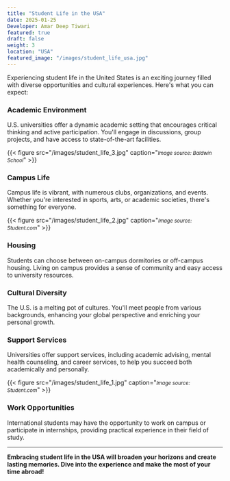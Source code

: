 ```yaml
---
title: "Student Life in the USA"
date: 2025-01-25
Developer: Amar Deep Tiwari
featured: true
draft: false
weight: 3
location: "USA"
featured_image: "/images/student_life_usa.jpg"
---
```


Experiencing student life in the United States is an exciting journey filled with diverse opportunities and cultural experiences. Here's what you can expect:

### Academic Environment
U.S. universities offer a dynamic academic setting that encourages critical thinking and active participation. You'll engage in discussions, group projects, and have access to state-of-the-art facilities.

{{< figure src="/images/student_life_3.jpg" caption="<small><em>Image source: Baldwin School</em></small>" >}}

### Campus Life
Campus life is vibrant, with numerous clubs, organizations, and events. Whether you're interested in sports, arts, or academic societies, there's something for everyone.

{{< figure src="/images/student_life_2.jpg" caption="<small><em>Image source: Student.com</em></small>" >}}


### Housing
Students can choose between on-campus dormitories or off-campus housing. Living on campus provides a sense of community and easy access to university resources.

### Cultural Diversity
The U.S. is a melting pot of cultures. You'll meet people from various backgrounds, enhancing your global perspective and enriching your personal growth.

### Support Services
Universities offer support services, including academic advising, mental health counseling, and career services, to help you succeed both academically and personally.


{{< figure src="/images/student_life_1.jpg" caption="<small><em>Image source: Student.com</em></small>" >}}

### Work Opportunities
International students may have the opportunity to work on campus or participate in internships, providing practical experience in their field of study.

---

**Embracing student life in the USA will broaden your horizons and create lasting memories. Dive into the experience and make the most of your time abroad!**






